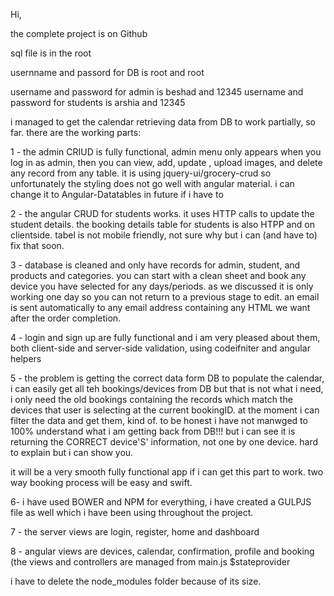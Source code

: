 Hi,

the complete project is on Github

sql file is in the root

usernname and passord for DB is root and root

username and password for admin is beshad and 12345
username and password for students is arshia and 12345

i managed to get the calendar retrieving data from DB to work partially, so far. there are the working parts:

1 - the admin CRIUD is fully functional, admin menu only appears when you log in as admin, then you can view, add, update , upload images,
and delete any record from any table. it is using jquery-ui/grocery-crud so unfortunately the styling does not go well with angular material. i
can change it to Angular-Datatables in future if i have to

2 - the angular CRUD for students works. it uses HTTP calls to update the student details. the booking details table for students is also HTPP and
on clientside. tabel is not mobile friendly, not sure why but i can (and have to) fix that soon.

3 - database is cleaned and only have records for admin, student, and products and categories. you can start with a clean sheet and
book any device you have selected for any  days/periods. as we discussed it is only working one day so you can not return to a previous stage
to edit. an email is sent automatically to any email address containing any HTML we want after the order completion.

4 - login and sign up are fully functional and i am very pleased about them, both client-side and server-side validation, using codeifniter and
angular helpers

5 - the problem is getting the correct data form DB to populate the calendar, i can easily get all teh bookings/devices from DB but that is not
what i need, i only need the old bookings containing the records which match the devices that user is selecting at the current bookingID.
at the moment i can filter the data and get them, kind of. to be honest i have not manwged to 100% understand what i am getting back from DB!!!
but i can see it is returning the CORRECT device'S' information, not one by one device. hard to explain but i can show you.

it will be a very smooth fully functional app if i can get this part to work. two way booking process will be easy and swift.

6- i have used BOWER and NPM for everything, i have created a GULPJS file as well which i have been using throughout the project.

7 - the server views are login, register, home and dashboard

8 - angular views are devices, calendar, confirmation, profile and booking (the views and controllers are managed from main.js $stateprovider

i have to delete the node_modules folder because of its size.



